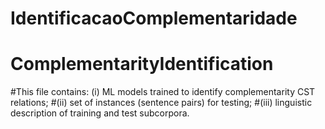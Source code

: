 # IdentificacaoComplementaridade
# ComplementarityIdentification
#This file contains: (i) ML models trained to identify complementarity CST relations; 
#(ii) set of instances (sentence pairs) for testing; 
#(iii) linguistic description of training and test subcorpora.
